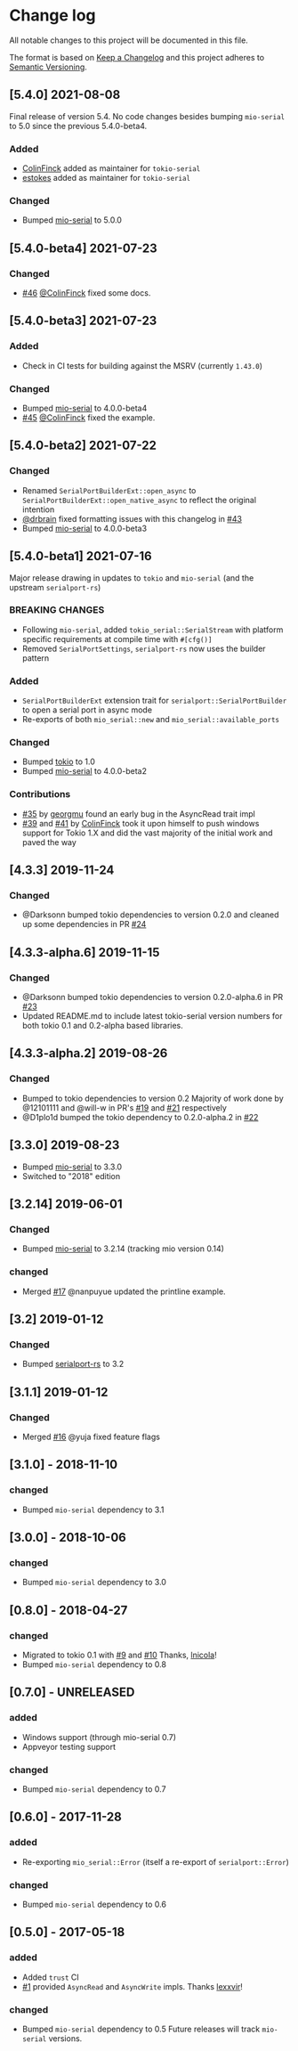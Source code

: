 # Change log

All notable changes to this project will be documented in this file.

The format is based on [Keep a Changelog](http://keepachangelog.com/)
and this project adheres to [Semantic Versioning](http://semver.org/).

## [5.4.0] 2021-08-08
Final release of version 5.4.  No code changes besides bumping `mio-serial` to 5.0 since the
previous 5.4.0-beta4.

### Added
- [ColinFinck](https://github.com/ColinFinck) added as maintainer for `tokio-serial`
- [estokes](https://github.com/estokes) added as maintainer for `tokio-serial`

### Changed
- Bumped [mio-serial](https://github.com/berkowski/mio-serial) to 5.0.0

## [5.4.0-beta4] 2021-07-23

### Changed
- [#46](https://github.com/berkowski/tokio-serial/pull/46) [@ColinFinck](https://github.com/ColinFinck) fixed some docs.

## [5.4.0-beta3] 2021-07-23

### Added
- Check in CI tests for building against the MSRV (currently `1.43.0`)

### Changed
- Bumped [mio-serial](https://github.com/berkowski/mio-serial) to 4.0.0-beta4
- [#45](https://github.com/berkowski/tokio-serial/pull/45) [@ColinFinck](https://github.com/ColinFinck) fixed the example.

## [5.4.0-beta2] 2021-07-22

### Changed
- Renamed `SerialPortBuilderExt::open_async` to `SerialPortBuilderExt::open_native_async` to reflect the original
  intention
- [@drbrain](https://github.com/drbrain) fixed formatting issues with this changelog in [#43](https://github.com/berkowski/tokio-serial/pull/43)
- Bumped [mio-serial](https://github.com/berkowski/mio-serial) to 4.0.0-beta3

## [5.4.0-beta1] 2021-07-16

Major release drawing in updates to `tokio` and `mio-serial` (and the upstream `serialport-rs`)

### BREAKING CHANGES

- Following `mio-serial`, added `tokio_serial::SerialStream` with platform specific requirements at compile time with `#[cfg()]`
- Removed `SerialPortSettings`, `serialport-rs` now uses the builder pattern

### Added
- `SerialPortBuilderExt` extension trait for `serialport::SerialPortBuilder` to open a serial port in async mode
- Re-exports of both `mio_serial::new` and `mio_serial::available_ports`

### Changed
- Bumped [tokio](https://github.com/tokio-rs/tokio) to 1.0
- Bumped [mio-serial](https://github.com/berkowski/mio-serial) to 4.0.0-beta2

### Contributions
- [#35](https://github.com/berkowski/tokio-serial/pull/35) by [georgmu](https://github.com/georgmu) found an early bug in the AsyncRead trait impl
- [#39](https://github.com/berkowski/tokio-serial/pull/39) and [#41](https://github.com/berkowski/tokio-serial/pull/41) by [ColinFinck](https://github.com/ColinFinck) took it upon himself to push windows support for Tokio 1.X
  and did the vast majority of the initial work and paved the way
  
## [4.3.3] 2019-11-24
### Changed
* @Darksonn bumped tokio dependencies to version 0.2.0 and cleaned up some dependencies in PR [#24](https://github.com/berkowski/tokio-serial/pull/24)

## [4.3.3-alpha.6] 2019-11-15
### Changed
* @Darksonn bumped tokio dependencies to version 0.2.0-alpha.6 in PR [#23](https://github.com/berkowski/tokio-serial/pull/23)
* Updated README.md to include latest tokio-serial version numbers for both tokio 0.1 and 0.2-alpha based libraries.

## [4.3.3-alpha.2] 2019-08-26
### Changed
* Bumped to tokio dependencies to version 0.2
  Majority of work done by @12101111 and @will-w in PR's [#19](https://github.com/berkowski/tokio-serial/pull/19)
  and [#21](https://github.com/berkowski/tokio-serial/pull/21) respectively
* @D1plo1d bumped the tokio dependency to 0.2.0-alpha.2 in [#22](https://github.com/berkowski/tokio-serial/pull/21)



## [3.3.0] 2019-08-23
* Bumped [mio-serial](https://gitlab.com/berkowski/mio-serial) to 3.3.0 
* Switched to "2018" edition

## [3.2.14] 2019-06-01
### Changed
* Bumped [mio-serial](https://gitlab.com/berkowski/mio-serial) to 3.2.14 (tracking mio version 0.14)

### changed
* Merged [#17](https://github.com/berkowski/tokio-serial/pull/17) @nanpuyue updated the printline example.

## [3.2] 2019-01-12
### Changed
* Bumped [serialport-rs](https://gitlab.com/susurrus/serialport-rs) to 3.2

## [3.1.1] 2019-01-12
### Changed
* Merged [#16](https://github.com/berkowski/tokio-serial/pull/16) @yuja fixed feature flags

## [3.1.0] - 2018-11-10
### changed
* Bumped `mio-serial` dependency to 3.1

## [3.0.0] - 2018-10-06
### changed
* Bumped `mio-serial` dependency to 3.0

## [0.8.0] - 2018-04-27
### changed
* Migrated to tokio 0.1 with [#9](https://github.com/berkowski/tokio-serial/pull/9) and
  [#10](https://github.com/berkowski/tokio-serial/pull/10) Thanks, [lnicola](https://github.com/lnicola)!
* Bumped `mio-serial` dependency to 0.8

## [0.7.0] - UNRELEASED
### added
* Windows support (through mio-serial 0.7)
* Appveyor testing support

### changed
* Bumped `mio-serial` dependency to 0.7


## [0.6.0] - 2017-11-28
### added
* Re-exporting `mio_serial::Error` (itself a re-export of `serialport::Error`)

### changed
* Bumped `mio-serial` dependency to 0.6

## [0.5.0] - 2017-05-18
### added
* Added `trust` CI
* [#1](https://github.com/berkowski/tokio-serial/pull/1) provided `AsyncRead` and
  `AsyncWrite` impls.  Thanks [lexxvir](https://github.com/lexxvir)!

### changed
* Bumped `mio-serial` dependency to 0.5  Future releases will
  track `mio-serial` versions.
